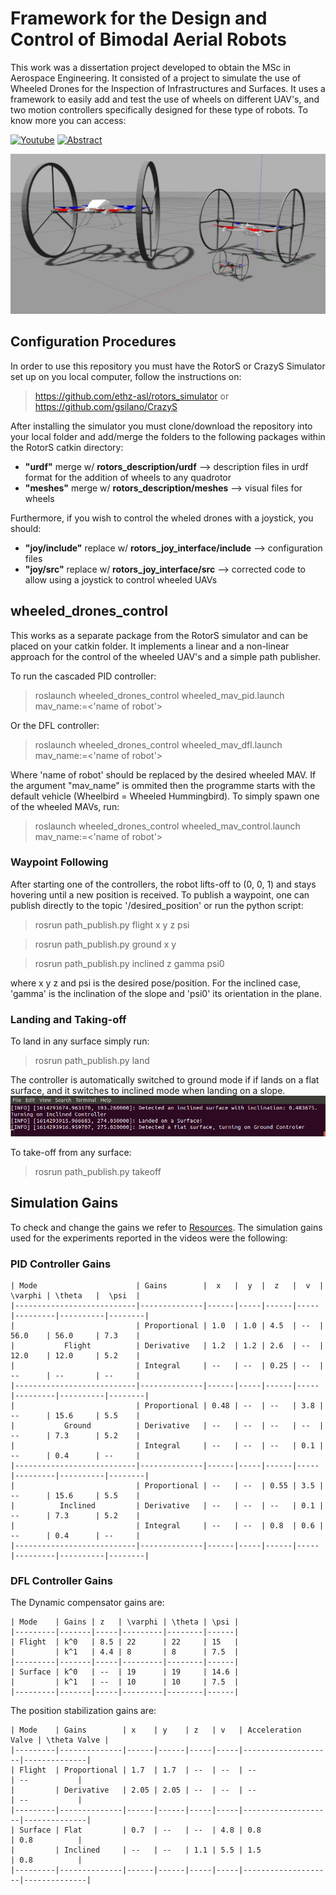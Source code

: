 # Framework for the Design and Control of Bimodal Aerial Robots

This work was a dissertation project developed to obtain the MSc in Aerospace Engineering. It consisted of a project to simulate the use of Wheeled Drones for the Inspection of Infrastructures and Surfaces. It uses a framework to easily add and test the use of wheels on different UAV's, and two motion controllers specifically designed for these type of robots. To know more you can access:
<p>
  <a href="https://youtube.com/playlist?list=PLgG5y8BKRgZPmJshbTEFnqItOTOg3Py_f" target="_blank"><img alt="Youtube" src="https://img.shields.io/badge/YouTube-FF0000?style=for-the-badge&logo=youtube&logoColor=white" /></a>
  <a href="https://drive.google.com/file/d/1OVuv63CjqF6x6oheJa9JgF4hPEkpL2wt/view?usp=sharing" target="_blank"><img alt="Abstract" src="https://img.shields.io/badge/-Extended_Abstract-lightgrey?&style=for-the-badge" /></a>
</p>

![Image of Drones](bimodal_robots.jpg?raw=true "Title")

## Configuration Procedures

In order to use this repository you must have the RotorS or CrazyS Simulator set up on you local computer, follow the instructions on: 

> https://github.com/ethz-asl/rotors_simulator
or
> https://github.com/gsilano/CrazyS

After installing the simulator you must clone/download the repository into your local folder and add/merge the folders to the following packages within the RotorS catkin directory:

+ **"urdf"** merge w/ **rotors_description/urdf** --> description files in urdf format for the addition of wheels to any quadrotor
+ **"meshes"** merge w/ **rotors_description/meshes** --> visual files for wheels

Furthermore, if you wish to control the wheled drones with a joystick, you should:

+ **"joy/include"** replace w/ **rotors_joy_interface/include** --> configuration files
+ **"joy/src"** replace w/ **rotors_joy_interface/src** --> corrected code to allow using a joystick to control wheeled UAVs

## wheeled_drones_control

This works as a separate package from the RotorS simulator and can be placed on your catkin folder. It implements a linear and a non-linear approach for the control of the wheeled UAV's and a simple path publisher.

To run the cascaded PID controller:

> roslaunch wheeled_drones_control wheeled_mav_pid.launch mav_name:=<'name of robot'>

Or the DFL controller:

> roslaunch wheeled_drones_control wheeled_mav_dfl.launch mav_name:=<'name of robot'>

Where 'name of robot' should be replaced by the desired wheeled MAV. If the argument "mav_name" is ommited then the programme starts with the default vehicle (Wheelbird = Wheeled Hummingbird). To simply spawn one of the wheeled MAVs, run:

> roslaunch wheeled_drones_control wheeled_mav_control.launch mav_name:=<'name of robot'>


### Waypoint Following

After starting one of the controllers, the robot lifts-off to (0, 0, 1) and stays hovering until a new position is received. To publish a waypoint, one can publish directly to the topic '/desired_position' or run the python script:

> rosrun path_publish.py flight x y z psi
  
> rosrun path_publish.py ground x y
  
> rosrun path_publish.py inclined z gamma psi0

where x y z and psi is the desired pose/position. For the inclined case, 'gamma' is the inclination of the slope and 'psi0' its orientation in the plane.


### Landing and Taking-off

To land in any surface simply run:

> rosrun path_publish.py land

The controller is automatically switched to ground mode if if lands on a flat surface, and it switches to inclined mode when landing on a slope.
![Image of Landing](landing.png?raw=true "Title")

To take-off from any surface:

> rosrun path_publish.py takeoff

## Simulation Gains

To check and change the gains we refer to [Resources](https://github.com/MiguelPimentel97/Bimodal_Aerial_Robots/tree/main/wheeled_drones_control/resource).
The simulation gains used for the experiments reported in the videos were the following:

### PID Controller Gains
```
| Mode                      | Gains        |  x   |  y  |  z   |  v  | \varphi | \theta   |  \psi  |
|---------------------------|--------------|------|-----|------|-----|---------|----------|--------|
|                           | Proportional | 1.0  | 1.0 | 4.5  | --  | 56.0    | 56.0     | 7.3    |
|           Flight          | Derivative   | 1.2  | 1.2 | 2.6  | --  | 12.0    | 12.0     | 5.2    |
|                           | Integral     | --   | --  | 0.25 | --  | --      | --       | --     |
|---------------------------|--------------|------|-----|------|-----|---------|----------|--------|
|                           | Proportional | 0.48 | --  | --   | 3.8 | --      | 15.6     | 5.5    |
|           Ground          | Derivative   | --   | --  | --   | --  | --      | 7.3      | 5.2    |
|                           | Integral     | --   | --  | --   | 0.1 | --      | 0.4      | --     |
|---------------------------|--------------|------|-----|------|-----|---------|----------|--------|
|                           | Proportional | --   | --  | 0.55 | 3.5 | --      | 15.6     | 5.5    |
|          Inclined         | Derivative   | --   | --  | --   | 0.1 | --      | 7.3      | 5.2    |
|                           | Integral     | --   | --  | 0.8  | 0.6 | --      | 0.4      | --     |
|---------------------------|--------------|------|-----|------|-----|---------|----------|--------|
```
### DFL Controller Gains

The Dynamic compensator gains are:
```
| Mode    | Gains | z   | \varphi | \theta | \psi |
|---------|-------|-----|---------|--------|------|
| Flight  | k^0   | 8.5 | 22      | 22     | 15   |
|         | k^1   | 4.4 | 8       | 8      | 7.5  |
|---------|-------|-----|---------|--------|------|
| Surface | k^0   | --  | 19      | 19     | 14.6 |
|         | k^1   | --  | 10      | 10     | 7.5  |
|---------|-------|-----|---------|--------|------|
```
The position stabilization gains are:
```
| Mode    | Gains        | x    | y    | z   | v   | Acceleration Valve | \theta Valve |
|---------|--------------|------|------|-----|-----|--------------------|--------------|
| Flight  | Proportional | 1.7  | 1.7  | --  | --  | --                 | --           |
|         | Derivative   | 2.05 | 2.05 | --  | --  | --                 | --           |
|---------|--------------|------|------|-----|-----|--------------------|--------------|
| Surface | Flat         | 0.7  | --   | --  | 4.8 | 0.8                | 0.8          |
|         | Inclined     | --   | --   | 1.1 | 5.5 | 1.5                | 0.8          |
|---------|--------------|------|------|-----|-----|--------------------|--------------|
```
